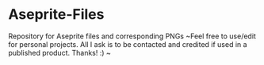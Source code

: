 # Aseprite-Files

Repository for Aseprite files and corresponding PNGs
~Feel free to use/edit for personal projects. All I ask is to be contacted and credited if used in a published product. Thanks! :) ~
